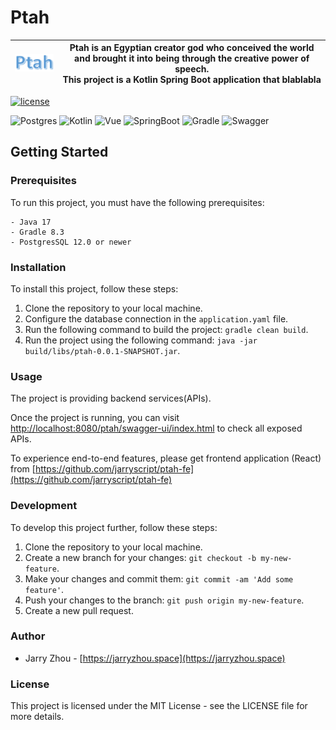 # Ptah
![img.png](backend/doc/assets/logo.png) | Ptah is an Egyptian creator god who conceived the world and brought it into being through the creative power of speech.<br/> This project is a Kotlin Spring Boot application that blablabla
:-------------------------:|:-------------------------:


[![license](https://img.shields.io/badge/license-MIT-green.svg?style=for-the-badge&)](./LICENSE)

![Postgres](https://img.shields.io/badge/PostgreSQL-316192?style=for-the-badge&logo=postgresql)
![Kotlin](https://img.shields.io/badge/Kotlin-0095D5?style=for-the-badge&logo=kotlin)
![Vue](https://img.shields.io/badge/Vue%20js-35495E?style=for-the-badge&logo=vuedotjs)
![SpringBoot](https://img.shields.io/badge/Spring_Boot-F2F4F9?style=for-the-badge&logo=spring-boot)
![Gradle](https://img.shields.io/badge/gradle-02303A?style=for-the-badge&logo=gradle)
![Swagger](https://img.shields.io/badge/Swagger-85EA2D?style=for-the-badge&logo=Swagger)
## Getting Started

### Prerequisites

To run this project, you must have the following prerequisites:

```
- Java 17
- Gradle 8.3
- PostgresSQL 12.0 or newer
```

### Installation

To install this project, follow these steps:

1. Clone the repository to your local machine.
2. Configure the database connection in the `application.yaml` file.
2. Run the following command to build the project: `gradle clean build`.
3. Run the project using the following command: `java -jar build/libs/ptah-0.0.1-SNAPSHOT.jar`.

### Usage

The project is providing backend services(APIs). 

Once the project is running, you can visit [http://localhost:8080/ptah/swagger-ui/index.html](http://localhost:8080/ptah/swagger-ui/index.html) to check all exposed APIs.

To experience end-to-end features, please get frontend application (React) from [https://github.com/jarryscript/ptah-fe](https://github.com/jarryscript/ptah-fe)

### Development

To develop this project further, follow these steps:

1. Clone the repository to your local machine.
2. Create a new branch for your changes: `git checkout -b my-new-feature`.
3. Make your changes and commit them: `git commit -am 'Add some feature'`.
4. Push your changes to the branch: `git push origin my-new-feature`.
5. Create a new pull request.

### Author

- Jarry Zhou - [https://jarryzhou.space](https://jarryzhou.space)

### License
This project is licensed under the MIT License - see the LICENSE file for more details.

